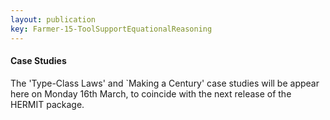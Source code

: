 ```yaml
---
layout: publication
key: Farmer-15-ToolSupportEquationalReasoning
---
```

#### Case Studies

The 'Type-Class Laws' and `Making a Century' case studies will be appear
here on Monday
16th March, to coincide with the next release of the HERMIT package.


